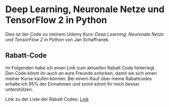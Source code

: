 # Deep Learning, Neuronale Netze und TensorFlow 2 in Python

Dies ist der Code zu meinem Udemy Kurs:
*Deep Learning, Neuronale Netze und TensorFlow 2 in Python* von Jan Schaffranek.

## Rabatt-Code

Im Folgenden habe ich einen Link zum aktuellen Rabatt Code hinterlegt. Den Code könnt ihr auch an eure Freunde schicken, damit sie sich einen meiner Kurse kaufen können. Bei einem Kauf über meine Rabattcodes erhalte ich 95% der Einnahmen und somit könnt Ihr mich besser unterstützen.

Link zu der Liste der Rabatt Codes: [Link](https://github.com/franneck94/YoutubeVideos/blob/main/README.md#internet-plattformen-und-udemy-kurse)
